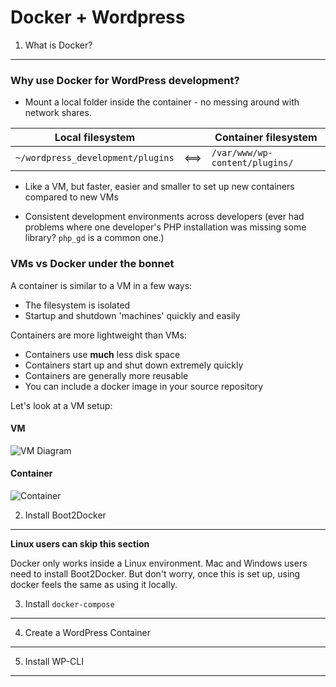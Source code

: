 Docker + Wordpress
==================

1. What is Docker?
------------------

### Why use Docker for WordPress development?

 - Mount a local folder inside the container - no messing around with network shares.

| Local filesystem |    | Container filesystem |
| ---------------- | -- | -------------------- |
| `~/wordpress_development/plugins`  | <==> | `/var/www/wp-content/plugins/` |

 - Like a VM, but faster, easier and smaller to set up new containers compared to new VMs

 - Consistent development environments across developers (ever had problems where one developer's PHP installation was missing some library? `php_gd` is a common one.)

### VMs vs Docker under the bonnet

A container is similar to a VM in a few ways:
 - The filesystem is isolated
 - Startup and shutdown 'machines' quickly and easily

Containers are more lightweight than VMs:
 - Containers use **much** less disk space
 - Containers start up and shut down extremely quickly
 - Containers are generally more reusable
 - You can include a docker image in your source repository


Let's look at a VM setup:
#### VM
![VM Diagram](https://www.docker.com/sites/default/files/what-is-docker-diagram.png)

#### Container
![Container](https://www.docker.com/sites/default/files/what-is-vm-diagram.png)


2. Install Boot2Docker
----------------------
**Linux users can skip this section**

Docker only works inside a Linux environment. Mac and Windows users need to install Boot2Docker. But don't worry, once this is set up, using docker feels the same as using it locally.

3. Install `docker-compose`
---------------------------

4. Create a WordPress Container
-------------------------------

5. Install WP-CLI
-----------------
